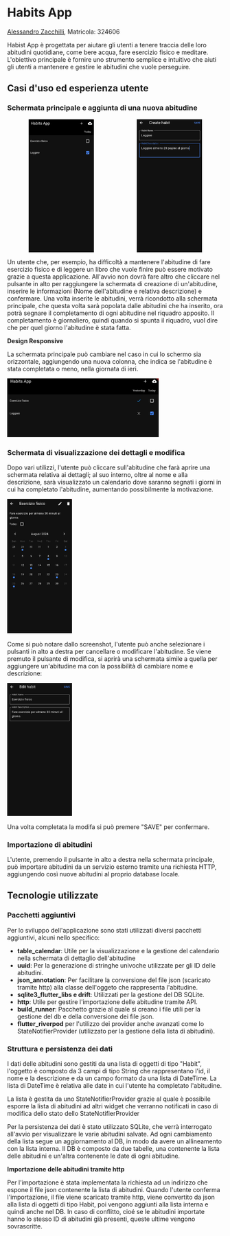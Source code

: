 # Habits App

[Alessandro Zacchilli](https://github.com/Zack9961), Matricola: 324606

Habist App è progettata per aiutare gli utenti a tenere traccia delle loro abitudini quotidiane, come bere acqua, fare esercizio fisico e meditare. L'obiettivo principale è fornire uno strumento semplice e intuitivo che aiuti gli utenti a mantenere e gestire le abitudini che vuole perseguire.

## Casi d'uso ed esperienza utente

### Schermata principale e aggiunta di una nuova abitudine

<div style="display: flex; justify-content: space-around;">
  <img src="./assets/screenshots/schermata_principale.png" width="30%">
  <img src="./assets/screenshots/aggiunta_abitudini.png" width="30%">
</div>

Un utente che, per esempio, ha difficoltà a mantenere l'abitudine di fare esercizio fisico e di leggere un libro che vuole finire può essere motivato grazie a questa applicazione. All'avvio non dovrà fare altro che cliccare nel pulsante in alto per raggiungere la schermata di creazione di un'abitudine, inserire le informazioni (Nome dell'abitudine e relativa descrizione) e confermare. Una volta inserite le abitudini, verrà ricondotto alla schermata principale, che questa volta sarà popolata dalle abitudini che ha inserito, ora potrà segnare il completamento di ogni abitudine nel riquadro apposito. Il completamento è giornaliero, quindi quando si spunta il riquadro, vuol dire che per quel giorno l'abitudine è stata fatta.

**Design Responsive**

La schermata principale può cambiare nel caso in cui lo schermo sia orizzontale, aggiungendo una nuova colonna, che indica se l'abitudine è stata completata o meno, nella giornata di ieri.

<img src="./assets/screenshots/orizzontale.png" width="70%">

### Schermata di visualizzazione dei dettagli e modifica

Dopo vari utilizzi, l'utente può cliccare sull'abitudine che farà aprire una schermata relativa ai dettagli; al suo interno, oltre al nome e alla descrizione, sarà visualizzato un calendario dove saranno segnati i giorni in cui ha completato l'abitudine, aumentando possibilmente la motivazione.

<img src="./assets/screenshots/dettaglio.png" width="30%">

Come si può notare dallo screenshot, l'utente può anche selezionare i pulsanti in alto a destra per cancellare o modificare l'abitudine. Se viene premuto il pulsante di modifica, si aprirà una schermata simile a quella per aggiungere un'abitudine ma con la possibilità di cambiare nome e descrizione:

<img src="./assets/screenshots/modifica.png" width="30%">

Una volta completata la modifa si può premere "SAVE" per confermare.

### Importazione di abitudini

L'utente, premendo il pulsante in alto a destra nella schermata principale, può importare abitudini da un servizio esterno tramite una richiesta HTTP, aggiungendo così nuove abitudini al proprio database locale.

## Tecnologie utilizzate

### Pacchetti aggiuntivi

Per lo sviluppo dell'applicazione sono stati utilizzati diversi pacchetti aggiuntivi, alcuni nello specifico:

- **table_calendar**: Utile per la visualizzazione e la gestione del calendario nella schermata di dettaglio dell'abitudine
- **uuid**: Per la generazione di stringhe univoche utilizzate per gli ID delle abitudini.
- **json_annotation**: Per facilitare la conversione del file json (scaricato tramite http) alla classe dell'oggeto che rappresenta l'abitudine.
- **sqlite3_flutter_libs e drift**: Utilizzati per la gestione del DB SQLite.
- **http**: Utile per gestire l'importazione delle abitudine tramite API.
- **build_runner**: Pacchetto grazie al quale si creano i file utili per la gestione del db e della conversione dei file json.
- **flutter_riverpod** per l'utilizzo dei provider anche avanzati come lo StateNotifierProvider (utilizzato per la gestione della lista di abitudini).

### Struttura e persistenza dei dati

I dati delle abitudini sono gestiti da una lista di oggetti di tipo "Habit", l'oggetto è composto da 3 campi di tipo String che rappresentano l'id, il nome e la descrizione e da un campo formato da una lista di DateTime. La lista di DateTime è relativa alle date in cui l'utente ha completato l'abitudine.

La lista è gestita da uno StateNotifierProvider grazie al quale è possibile esporre la lista di abitudini ad altri widget che verranno notificati in caso di modifica dello stato dello StateNotifierProvider

Per la persistenza dei dati è stato utilizzato SQLite, che verrà interrogato all'avvio per visualizzare le varie abitudini salvate. Ad ogni cambiamento della lista segue un aggiornamento al DB, in modo da avere un allineamento con la lista interna. Il DB è composto da due tabelle, una contenente la lista delle abitudini e un'altra contenente le date di ogni abitudine.

**Importazione delle abitudini tramite http**

Per l'importazione è stata implementata la richiesta ad un indirizzo che espone il file json contenente la lista di abitudini. Quando l'utente conferma l'importazione, il file viene scaricato tramite http, viene convertito da json alla lista di oggetti di tipo Habit, poi vengono aggiunti alla lista interna e quindi anche nel DB. In caso di conflitto, cioé se le abitudini importate hanno lo stesso ID di abitudini già presenti, queste ultime vengono sovrascritte.
